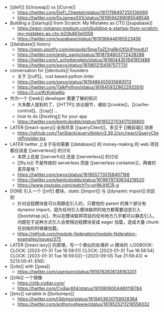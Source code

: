 - [[defi]] [[Uniswap]] vs [[Curve]]
	- https://twitter.com/DeFi_Cheetah/status/1611798497250136069
	- https://twitter.com/0xJamesXXX/status/1619594269085548548
- Building a [[startup]] from Scratch: My Mistakes as CTO [[supabase]]
	- https://egor-romanov.medium.com/building-a-startup-from-scratch-my-mistakes-as-cto-b20b463e0058
	- https://twitter.com/supabase/status/1619366448165523456
- [[database]] history
	- https://open.spotify.com/episode/5mwTqZChgRkiOfQUPmodU1
	- https://twitter.com/andy_pavlo/status/1618794803772428288
	- https://twitter.com/j_schottenstein/status/1619044351941951489
	- https://twitter.com/swyx/status/1619612154197577731
- conversation for [[devtools]] founders
	- 关于 [[ruff]]，rust based python linter
	- https://twitter.com/swyx/status/1619486455935680513
	- https://twitter.com/TalkPython/status/1618409329622933510
	- https://t.co/tfcKykiwKp
- 作为一个 [[web]] developer 需要了解的知识
	- 大多数人提到的了，[[HTTP]] 协议细节，诸如 [[cookie]]，[[cache-control]]，[[csp]] ...
	- how to do [[hosting]] for your app
	- https://twitter.com/kentcdodds/status/1619522703417036800
- LATER [[react-query]] 全局共享 [[queryClient]]，多见于 [[微前端]] 场景
	- https://github.com/TanStack/query/blob/v3.39.2/src/react/QueryClientProvider.tsx
- LATER twitter 上关于任何需要 [[database]] 的 money-making 的 web 项目都应该是 [[serverless]] 的讨论
	- 本质上还是 [[serverful]] 还是 [[serverless]] 的讨论
	- [[fly.io]] 不是传统的 serverless 而是 [[serverless container]]，两者的差异是啥？
	- https://twitter.com/swyx/status/1619557735158407168
	- https://twitter.com/kentcdodds/status/1619679730634219520
	- https://www.youtube.com/watch?v=prjMJtXCR-g
- DONE 引入一个 [[mf]] 模块，static [[import]] 与 [[dynamic import]] 的区别
	- 针对远程模块是可以用静态引入的，只要他的 parent 的某个部分有 dynamic import。因为任何引入模块联邦的地方都需要动态引入 [[bootstrap.js]]，所以在模块联邦项目的任何地方几乎都可以静态引入。问题在于这种方式引入会使得远程模块变成 eager 加载，造成大量 chunk 在初始的时候被加载。
	- https://github.com/module-federation/module-federation-examples/issues/375
- LATER [[react.lazy]] 的原理，写一个类似的处理非 ui 模块的
  :LOGBOOK:
  CLOCK: [2023-01-31 Tue 16:58:51]
  CLOCK: [2023-01-31 Tue 16:58:54]
  CLOCK: [2023-01-31 Tue 16:59:02]--[2023-09-05 Tue 21:59:43] =>  5213:00:41
  :END:
- [[vite]] with [[pwa]]
	- https://twitter.com/userquin/status/1619783926138163201
- [[zlib]] 一个镜像
	- https://zlib.cydiar.com/
	- https://twitter.com/Cydiar404/status/1610806004480118784
- [[env]] variable in [[turborepo]]
	- https://twitter.com/t3dotgg/status/1619453630758928384
	- https://twitter.com/anthonysheww/status/1619525211216556032